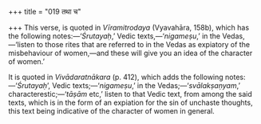 +++
title = "019 तथा च"

+++
This verse, is quoted in *Vīramitrodaya* (Vyavahāra, 158b), which has
the following notes:—‘*Śrutayaḥ*,’ Vedic texts,—‘*nigameṣu*,’ in the
Vedas,—‘listen to those rites that are referred to in the Vedas as
expiatory of the misbehaviour of women,—and these will give you an idea
of the character of women.’

It is quoted in *Vivādaratnākara* (p. 412), which adds the following
notes:—‘*Śrutayaḥ*’, Vedic texts;—‘*nigameṣu*,’ in the
Vedas;—‘*svālakṣaṇyam*,’ characterestic;—‘*tāṣām* etc,’ listen to that
Vedic text, from among the said texts, which is in the form of an
expiation for the sin of unchaste thoughts, this text being indicative
of the character of women in general.


